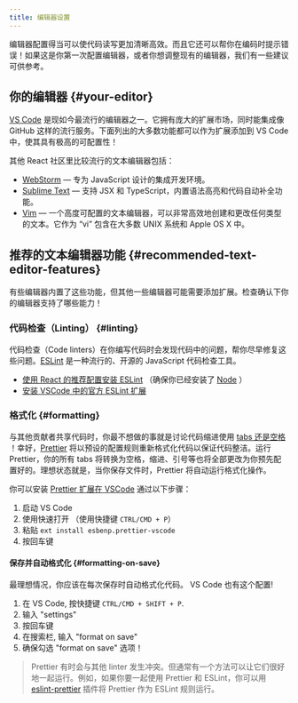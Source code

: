```yaml
---
title: 编辑器设置
---
```


<Intro>

编辑器配置得当可以使代码读写更加清晰高效。而且它还可以帮你在编码时提示错误！如果这是你第一次配置编辑器，或者你想调整现有的编辑器，我们有一些建议可供参考。

</Intro>

## 你的编辑器 {#your-editor}

[VS Code](https://code.visualstudio.com/) 是现如今最流行的编辑器之一。它拥有庞大的扩展市场，同时能集成像 GitHub 这样的流行服务。下面列出的大多数功能都可以作为扩展添加到 VS Code 中，使其具有极高的可配置性！

其他 React 社区里比较流行的文本编辑器包括：

* [WebStorm](https://www.jetbrains.com/webstorm/) — 专为 JavaScript 设计的集成开发环境。
* [Sublime Text](https://www.sublimetext.com/) — 支持 JSX 和 TypeScript，内置语法高亮和代码自动补全功能。
* [Vim](https://www.vim.org/) — 一个高度可配置的文本编辑器，可以非常高效地创建和更改任何类型的文本。它作为 “vi” 包含在大多数 UNIX 系统和 Apple OS X 中。

## 推荐的文本编辑器功能 {#recommended-text-editor-features}

有些编辑器内置了这些功能，但其他一些编辑器可能需要添加扩展。检查确认下你的编辑器支持了哪些能力！

### 代码检查（Linting） {#linting}

代码检查（Code linters）在你编写代码时会发现代码中的问题，帮你尽早修复这些问题。[ESLint](https://eslint.org/) 是一种流行的、开源的 JavaScript 代码检查工具。

* [使用 React 的推荐配置安装 ESLint](https://www.npmjs.com/package/eslint-config-react-app) （确保你已经安装了 [Node](https://nodejs.org/en/download/current/) ）
* [安装 VSCode 中的官方 ESLint 扩展](https://marketplace.visualstudio.com/items?itemName=dbaeumer.vscode-eslint)

### 格式化 {#formatting}

与其他贡献者共享代码时，你最不想做的事就是讨论代码缩进使用 [tabs 还是空格](https://www.google.com/search?q=tabs+vs+spaces) ！幸好，[Prettier](https://prettier.io/) 将以预设的配置规则重新格式化代码以保证代码整洁。运行 Prettier，你的所有 tabs 将转换为空格，缩进、引号等也将全部更改为你预先配置好的。理想状态就是，当你保存文件时，Prettier 将自动运行格式化操作。

你可以安装 [Prettier 扩展在 VSCode](https://marketplace.visualstudio.com/items?itemName=esbenp.prettier-vscode) 通过以下步骤：

1. 启动 VS Code
2. 使用快速打开 （使用快捷键 `CTRL/CMD + P`）
3. 粘贴 `ext install esbenp.prettier-vscode`
4. 按回车键

#### 保存并自动格式化 {#formatting-on-save}

最理想情况，你应该在每次保存时自动格式化代码。 VS Code 也有这个配置!

1. 在 VS Code, 按快捷键 `CTRL/CMD + SHIFT + P`.
2. 输入 "settings"
3. 按回车键
4. 在搜索栏, 输入 "format on save"
5. 确保勾选 "format on save" 选项！

> Prettier 有时会与其他 linter 发生冲突。但通常有一个方法可以让它们很好地一起运行。例如，如果你要一起使用 Prettier 和 ESLint，你可以用 [eslint-prettier](https://github.com/prettier/eslint-plugin-prettier) 插件将 Prettier 作为 ESLint 规则运行。
